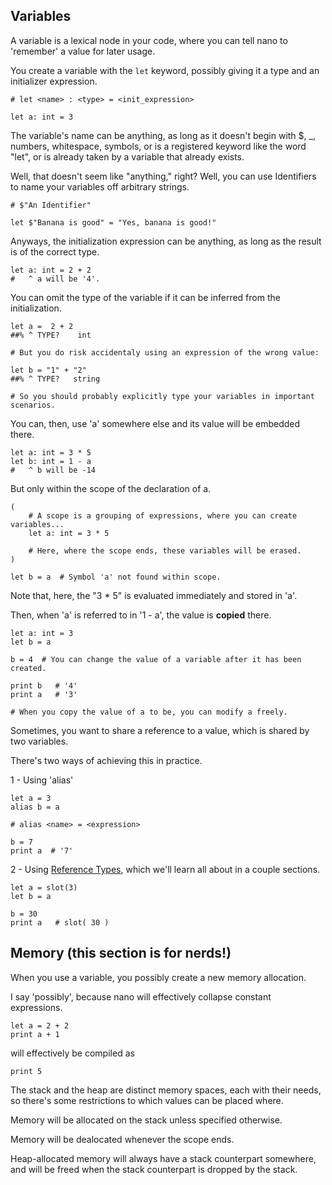 ## Variables

A variable is a lexical node in your code, where you can tell nano to 'remember' a value for later usage.

You create a variable with the `let` keyword, possibly giving it a type and an initializer expression.

```nano
# let <name> : <type> = <init_expression>

let a: int = 3
```

The variable's name can be anything, as long as it doesn't begin with $, \_, numbers, whitespace, symbols, or is a registered keyword like the word "let", or is already taken by a variable that already exists.

Well, that doesn't seem like "anything," right? Well, you can use Identifiers to name your variables off arbitrary strings.

```nano
# $"An Identifier"

let $"Banana is good" = "Yes, banana is good!"
```

Anyways, the initialization expression can be anything, as long as the result is of the correct type.

```nano
let a: int = 2 + 2
#   ^ a will be '4'.
```

You can omit the type of the variable if it can be inferred from the initialization.

```nano
let a =  2 + 2
##% ^ TYPE?    int

# But you do risk accidentaly using an expression of the wrong value:

let b = "1" + "2"
##% ^ TYPE?   string

# So you should probably explicitly type your variables in important scenarios.
```

You can, then, use 'a' somewhere else and its value will be embedded there.

```nano
let a: int = 3 * 5
let b: int = 1 - a
#   ^ b will be -14
```

But only within the scope of the declaration of a.

```nano
(
	# A scope is a grouping of expressions, where you can create variables...
	let a: int = 3 * 5

	# Here, where the scope ends, these variables will be erased.
)

let b = a  # Symbol 'a' not found within scope.
```

Note that, here, the "3 \* 5" is evaluated immediately and stored in 'a'.

Then, when 'a' is referred to in '1 - a', the value is **copied** there.

```nano
let a: int = 3
let b = a

b = 4  # You can change the value of a variable after it has been created.

print b   # '4'
print a   # '3'

# When you copy the value of a to be, you can modify a freely.
```

Sometimes, you want to share a reference to a value, which is shared by two variables.

There's two ways of achieving this in practice.

1 - Using 'alias'

```nano
let a = 3
alias b = a

# alias <name> = <expression>

b = 7
print a  # '7'
```

2 - Using [Reference Types](./reference_types), which we'll learn all about in a couple sections.

```nano
let a = slot(3)
let b = a

b = 30
print a   # slot( 30 )
```

## Memory (this section is for nerds!)

When you use a variable, you possibly create a new memory allocation.

I say 'possibly', because nano will effectively collapse constant expressions.

```nano
let a = 2 + 2
print a + 1
```

will effectively be compiled as

```nano
print 5
```

The stack and the heap are distinct memory spaces, each with their needs, so there's some restrictions to which values can be placed where.

Memory will be allocated on the stack unless specified otherwise.

Memory will be dealocated whenever the scope ends.

Heap-allocated memory will always have a stack counterpart somewhere, and will be freed when the stack counterpart is dropped by the stack.
